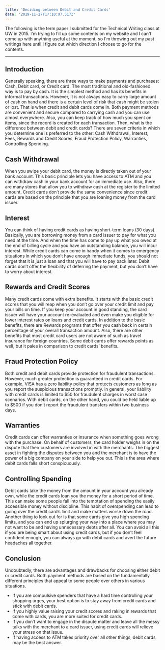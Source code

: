 ```yaml
---
title: 'Deciding between Debit and Credit Cards'
date: '2019-11-27T17:10:07.517Z'
---
```


The following is the term paper I submitted for the Technical Writing class at UW in 2015. I'm trying to fill up some contents on my website and I can't come up with anything useful at the moment, so I'm throwing out my past writings here until I figure out which direction I choose to go for the contents.

---

## Introduction

Generally speaking, there are three ways to make payments and purchases: Cash, Debit card, or Credit card. The most traditional and old-fashioned way is to pay by cash. It is the simplest method and has its benefits in informal transactions. However, it is not always easy to carry large amount of cash on hand and there is a certain level of risk that cash might be stolen or lost. That is when credit and debit cards come in. Both payment methods are convenient and secure compared to carrying cash and you can use almost everywhere. Also, you can keep track of how much you spent on items, since the record is created for each transaction. Then, what is the difference between debit and credit cards? There are seven criteria in which you determine one is preferred to the other: Cash Withdrawal, Interest, Fees, Rewards and Credit Scores, Fraud Protection Policy, Warranties, Controlling Spending.

## Cash Withdrawal

When you swipe your debit card, the money is directly taken out of your bank account. This basic principle lets you have access to ATM and you can withdraw cash in your bank account for an immediate use. Also, there are many stores that allow you to withdraw cash at the register to the limited amount. Credit cards don’t provide the same convenience since credit cards are based on the principle that you are loaning money from the card issuer.

## Interest

You can think of having credit cards as having short-term loans (30 days). Basically, you are borrowing money from a card issuer to pay for what you need at the time. And when the time has come to pay up what you owed at the end of billing cycle and you have an outstanding balance, you will incur interest. While credit cards can come in handy when it comes to emergency situations in which you don’t have enough immediate funds, you should not forget that it is just a loan and that you will have to pay back later. Debit cards don’t offer the flexibility of deferring the payment, but you don’t have to worry about interest.

## Rewards and Credit Scores

Many credit cards come with extra benefits. It starts with the basic credit scores that you will reap when you don’t go over your credit limit and pay your bills on time. If you keep your account in good standing, the card issuer will have your account re-evaluated and even make you eligible for lower interest rates on loans and credit cards. In addition to the basic benefits, there are Rewards programs that offer you cash back in certain percentage of your overall transaction amount. Also, there are other benefits that most credit card users are not aware of such as travel insurance for foreign countries. Some debit cards offer rewards points as well, but it pales in comparison to credit cards’ benefits.

## Fraud Protection Policy

Both credit and debit cards provide protection for fraudulent transactions. However, much greater protection is guaranteed in credit cards. For example, VISA has a zero liability policy that protects customers as long as you report the suspicious transactions promptly. In general, your liability with credit cards is limited to $50 for fraudulent charges in worst case scenarios. With debit cards, on the other hand, you could be held liable up to $500 if you don’t report the fraudulent transfers within two business days.

## Warranties

Credit cards can offer warranties or insurance when something goes wrong with the purchase. On behalf of customers, the card holder weighs in on the dispute that their customers are involved in with the merchants. The biggest asset in fighting the disputes between you and the merchant is to have the power of a big company on your side to help you out. This is the area where debit cards falls short conspicuously.

## Controlling Spending

Debit cards take the money from the amount in your account you already own, while the credit cards loan you the money for a short period of time. This can make some people fall into the temptation of spending the easily accessible money without discipline. This habit of overspending can lead to going over the credit card’s limit and make matters worse down the road. Another thing to look out for is that some cards give you high spending limits, and you can end up splurging your way into a place where you may not want to be and having unnecessary debts after all. You can avoid all this if you are being smart about using credit cards, but if you don’t feel confident enough, you can always go with debit cards and avert the future headaches all together.

## Conclusion

Undoubtedly, there are advantages and drawbacks for choosing either debit or credit cards. Both payment methods are based on the fundamentally different principles that appeal to some people over others in various situations.

- If you are compulsive spenders that have a hard time controlling your shopping urges, your best option is to stay away from credit cards and stick with debit cards.
- If you highly value raising your credit scores and raking in rewards that come with cards, you are more suited for credit cards.
- If you don’t want to engage in the dispute matter and leave all the messy talks with the merchant to a card issuer, using credit cards will relieve your stress on that issue.
- If having access to ATM takes priority over all other things, debit cards may be the best answer.
